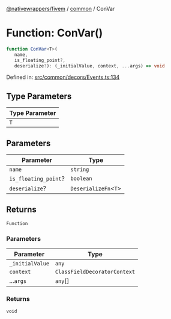 [@nativewrappers/fivem](../../README.md) / [common](../README.md) / ConVar

# Function: ConVar()

```ts
function ConVar<T>(
   name, 
   is_floating_point?, 
   deserialize?): (_initialValue, context, ...args) => void
```

Defined in: [src/common/decors/Events.ts:134](https://github.com/nativewrappers/nativewrappers/blob/fae5ced8514b2702c9e091cb4666009f585dc560/src/common/decors/Events.ts#L134)

## Type Parameters

| Type Parameter |
| ------ |
| `T` |

## Parameters

| Parameter | Type |
| ------ | ------ |
| `name` | `string` |
| `is_floating_point`? | `boolean` |
| `deserialize`? | `DeserializeFn`\<`T`\> |

## Returns

`Function`

### Parameters

| Parameter | Type |
| ------ | ------ |
| `_initialValue` | `any` |
| `context` | `ClassFieldDecoratorContext` |
| ...`args` | `any`[] |

### Returns

`void`
